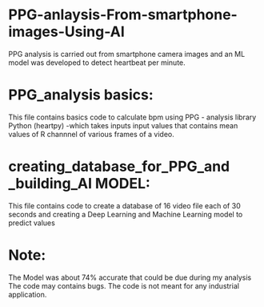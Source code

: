 # PPG-anlaysis-From-smartphone-images-Using-AI
PPG analysis is carried out from smartphone camera images and an ML model was developed to detect heartbeat per minute.
# PPG_analysis basics:
This file contains basics code to calculate bpm using PPG - analysis library Python (heartpy) -which takes inputs input values that contains mean values of R channnel of various frames of a video.
# creating_database_for_PPG_and _building_AI MODEL:
This file contains code to create a database of 16 video file each of 30 seconds and creating a Deep Learning and Machine Learning model to predict values
# Note: 
The Model was about 74% accurate that could be due during my analysis
The code may contains bugs.
The code is not meant for any industrial application.
